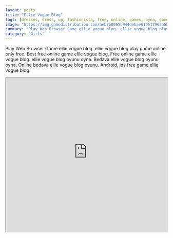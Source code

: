 ```yaml
---
layout: posts
title: "Ellie Vogue Blog"
tags: [dresses, dress, up, fashionista, free, online, games, oyna, game, free, games, play, play, games]
image: "https://img.gamedistribution.com/aeb7b0065b944debae619512963a5bc8-512x384.jpeg"
summary: "Play Web Browser Game ellie vogue blog. ellie vogue blog play game online only free. Best free online game ellie vogue blog. Free online game ellie vogue blog. ellie vogue blog oyunu oyna. Bedava ellie vogue blog oyunu oyna. Online bedava ellie vogue blog oyunu. Android, ios free game ellie vogue blog."
category: "Girls"
---
```


Play Web Browser Game ellie vogue blog. ellie vogue blog play game online only free. Best free online game ellie vogue blog. Free online game ellie vogue blog. ellie vogue blog oyunu oyna. Bedava ellie vogue blog oyunu oyna. Online bedava ellie vogue blog oyunu. Android, ios free game ellie vogue blog.

<iframe width="100%" height="480px;" src="https://html5.gamedistribution.com/aeb7b0065b944debae619512963a5bc8/"></iframe>